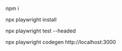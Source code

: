 npm i

npx playwright install

npx playwright test --headed

npx playwright codegen http://localhost:3000